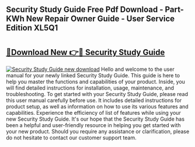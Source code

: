 ## Security Study Guide Free Pdf Download - Part-KWh New Repair Owner Guide - User Service Edition XL5Q1

# <h2><a href="http://bc65600.oget.top/?id=Security+Study+Guide">🔗Download New 👉🔴 Security Study Guide</a></h2>

[![Security Study Guide new download](https://i.imgur.com/5g1atiW.png)](http://bc65600.oget.top/?id=Security+Study+Guide)
Hello and welcome to the user manual for your newly linked Security Study Guide. This guide is here to help you master the functions and capabilities of your product. Inside, you will find detailed instructions for installation, usage, maintenance, and troubleshooting. To get started with your Security Study Guide, please read this user manual carefully before use. It includes detailed instructions for product setup, as well as information on how to use its various features and capabilities. Experience the efficiency of list of features while using your new Security Study Guide. It's our hope that the Security Study Guide has been a helpful and user-friendly resource in helping you get started with your new product. Should you require any assistance or clarification, please do not hesitate to contact our customer support team.
